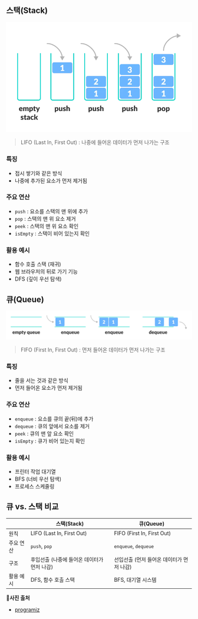 ## **스택(Stack)**

![](../public/bonus_task/stack.webp)

> LIFO (Last In, First Out) : 나중에 들어온 데이터가 먼저 나가는 구조

### **특징**

- 접시 쌓기와 같은 방식
- 나중에 추가된 요소가 먼저 제거됨

### **주요 연산**

- `push` : 요소를 스택의 맨 위에 추가
- `pop` : 스택의 맨 위 요소 제거
- `peek` : 스택의 맨 위 요소 확인
- `isEmpty` : 스택이 비어 있는지 확인

### **활용 예시**

- 함수 호출 스택 (재귀)
- 웹 브라우저의 뒤로 가기 기능
- DFS (깊이 우선 탐색)

## **큐(Queue)**

![](../public/bonus_task/queue.webp)

> FIFO (First In, First Out) : 먼저 들어온 데이터가 먼저 나가는 구조

### **특징**

- 줄을 서는 것과 같은 방식
- 먼저 들어온 요소가 먼저 제거됨

### **주요 연산**

- `enqueue` : 요소를 큐의 끝(뒤)에 추가
- `dequeue` : 큐의 앞에서 요소를 제거
- `peek` : 큐의 맨 앞 요소 확인
- `isEmpty` : 큐가 비어 있는지 확인

### **활용 예시**

- 프린터 작업 대기열
- BFS (너비 우선 탐색)
- 프로세스 스케줄링

## **큐 vs. 스택 비교**

|           | 스택(Stack)                                 | 큐(Queue)                                 |
| --------- | ------------------------------------------- | ----------------------------------------- |
| 원칙      | LIFO (Last In, First Out)                   | FIFO (First In, First Out)                |
| 주요 연산 | `push`, `pop`                               | `enqueue`, `dequeue`                      |
| 구조      | 후입선출 (나중에 들어온 데이터가 먼저 나감) | 선입선출 (먼저 들어온 데이터가 먼저 나감) |
| 활용 예시 | DFS, 함수 호출 스택                         | BFS, 대기열 시스템                        |

📍**사진 출처**

- [programiz](http://programiz.com)
